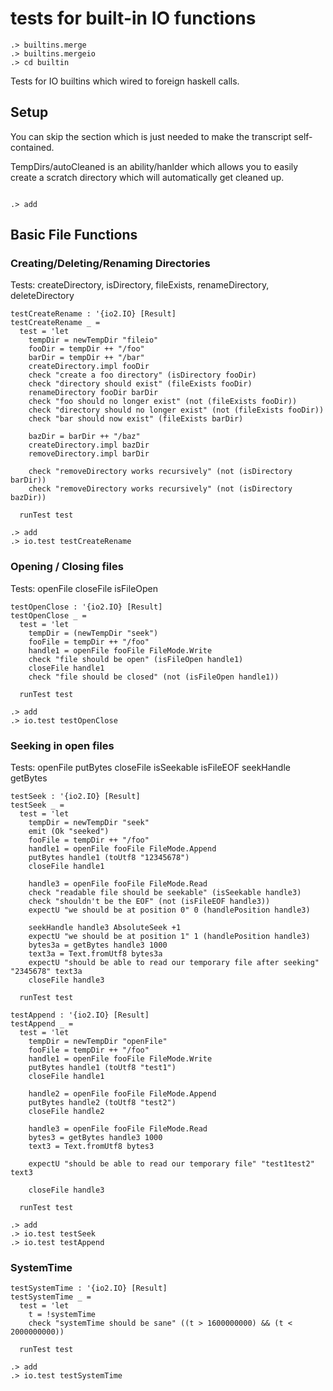 # tests for built-in IO functions

```ucm:hide
.> builtins.merge
.> builtins.mergeio
.> cd builtin
```
Tests for IO builtins which wired to foreign haskell calls.

## Setup

You can skip the section which is just needed to make the transcript self-contained.

TempDirs/autoCleaned is an ability/hanlder which allows you to easily
create a scratch directory which will automatically get cleaned up.

```unison:hide

```

```ucm:hide
.> add
```


## Basic File Functions

### Creating/Deleting/Renaming Directories

Tests: createDirectory, 
       isDirectory, 
       fileExists, 
       renameDirectory,
       deleteDirectory

```unison
testCreateRename : '{io2.IO} [Result]
testCreateRename _ =
  test = 'let
    tempDir = newTempDir "fileio"
    fooDir = tempDir ++ "/foo"
    barDir = tempDir ++ "/bar"
    createDirectory.impl fooDir
    check "create a foo directory" (isDirectory fooDir)
    check "directory should exist" (fileExists fooDir)
    renameDirectory fooDir barDir
    check "foo should no longer exist" (not (fileExists fooDir))
    check "directory should no longer exist" (not (fileExists fooDir))
    check "bar should now exist" (fileExists barDir)

    bazDir = barDir ++ "/baz"
    createDirectory.impl bazDir
    removeDirectory.impl barDir

    check "removeDirectory works recursively" (not (isDirectory barDir))
    check "removeDirectory works recursively" (not (isDirectory bazDir))

  runTest test
```
```ucm
.> add
.> io.test testCreateRename
```

### Opening / Closing files

Tests: openFile
       closeFile
       isFileOpen

```unison
testOpenClose : '{io2.IO} [Result]
testOpenClose _ =
  test = 'let
    tempDir = (newTempDir "seek")
    fooFile = tempDir ++ "/foo"
    handle1 = openFile fooFile FileMode.Write
    check "file should be open" (isFileOpen handle1)
    closeFile handle1
    check "file should be closed" (not (isFileOpen handle1))

  runTest test
```
```ucm
.> add
.> io.test testOpenClose
```

### Seeking in open files

Tests: openFile
       putBytes
       closeFile
       isSeekable
       isFileEOF
       seekHandle
       getBytes

```unison
testSeek : '{io2.IO} [Result]
testSeek _ =
  test = 'let
    tempDir = newTempDir "seek"
    emit (Ok "seeked")
    fooFile = tempDir ++ "/foo"
    handle1 = openFile fooFile FileMode.Append
    putBytes handle1 (toUtf8 "12345678")
    closeFile handle1

    handle3 = openFile fooFile FileMode.Read
    check "readable file should be seekable" (isSeekable handle3)
    check "shouldn't be the EOF" (not (isFileEOF handle3))
    expectU "we should be at position 0" 0 (handlePosition handle3)

    seekHandle handle3 AbsoluteSeek +1
    expectU "we should be at position 1" 1 (handlePosition handle3)
    bytes3a = getBytes handle3 1000
    text3a = Text.fromUtf8 bytes3a
    expectU "should be able to read our temporary file after seeking" "2345678" text3a
    closeFile handle3

  runTest test

testAppend : '{io2.IO} [Result]
testAppend _ =
  test = 'let
    tempDir = newTempDir "openFile"
    fooFile = tempDir ++ "/foo"
    handle1 = openFile fooFile FileMode.Write
    putBytes handle1 (toUtf8 "test1")
    closeFile handle1

    handle2 = openFile fooFile FileMode.Append
    putBytes handle2 (toUtf8 "test2")
    closeFile handle2

    handle3 = openFile fooFile FileMode.Read
    bytes3 = getBytes handle3 1000
    text3 = Text.fromUtf8 bytes3

    expectU "should be able to read our temporary file" "test1test2" text3

    closeFile handle3

  runTest test
```
```ucm
.> add
.> io.test testSeek
.> io.test testAppend
```

### SystemTime
```unison
testSystemTime : '{io2.IO} [Result]
testSystemTime _ =
  test = 'let
    t = !systemTime
    check "systemTime should be sane" ((t > 1600000000) && (t < 2000000000))

  runTest test
```
```ucm
.> add
.> io.test testSystemTime
```
